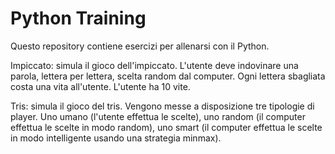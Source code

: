 # Python Training

Questo repository contiene esercizi per allenarsi con il Python.

Impiccato: simula il gioco dell'impiccato. L'utente deve indovinare una parola, lettera per lettera, scelta random dal computer.
Ogni lettera sbagliata costa una vita all'utente. L'utente ha 10 vite.

Tris: simula il gioco del tris. Vengono messe a disposizione tre tipologie di player. Uno umano (l'utente effettua le scelte), uno random (il computer effettua le scelte in modo random), uno smart (il computer effettua le scelte in modo intelligente usando una strategia minmax).
